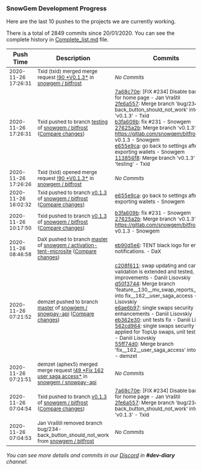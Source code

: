
### SnowGem Development Progress

Here are the last 10 pushes to the projects we are currently working.

There is a total of 2849 commits since 20/01/2020. You can see the complete history in
 [Complete_list.md](Complete_list.md) file.

| Push Time | Description | Commits |
| --- | --- | --- |
| <sub>2020-11-26 17:26:31</sub> | <sub>Txid (txid) merged merge request [\!90 \*V0\.1\.3\*](https://gitlab.com/snowgem/bitfrost/-/merge_requests/90) in [snowgem / bitfrost](https://gitlab.com/snowgem/bitfrost)</sub> | <sub>_No Commits_</sub> |
| <sub>2020-11-26 17:26:31</sub> | <sub>Txid pushed to branch [testing](https://gitlab.com/snowgem/bitfrost/commits/testing) of [snowgem / bitfrost](https://gitlab.com/snowgem/bitfrost) ([Compare changes](https://gitlab.com/snowgem/bitfrost/compare/27a3ead0f92049c2336038acbd298e03c65f505e...113856f80bfbade02034d55c7634eb7253379cb2))</sub> | <sub>[7a68c70e](https://gitlab.com/snowgem/bitfrost/-/commit/7a68c70eb9941d3f59a558cd76764210aac403ef): [FIX #234] Disable back button for home page - Jan Vraštil<br>[2fe6a557](https://gitlab.com/snowgem/bitfrost/-/commit/2fe6a557a32f1ca7a1b4a48d30a97c004341c0e3): Merge branch 'bug/234-back_button_should_not_work' into 'v0.1.3' - Txid<br>[b3fa609b](https://gitlab.com/snowgem/bitfrost/-/commit/b3fa609b430d14979663632ed1032cdb9e6254fb): fix #231 - Snowgem<br>[27625a2b](https://gitlab.com/snowgem/bitfrost/-/commit/27625a2b9350af3eb84e8c32a197edbd28885ef3): Merge branch 'v0.1.3' of https://gitlab.com/snowgem/bitfrost into v0.1.3 - Snowgem<br>[e655e9ca](https://gitlab.com/snowgem/bitfrost/-/commit/e655e9ca992253c664e784071aa09aa2f30ca101): go back to settings after exporting wallets - Snowgem<br>[113856f8](https://gitlab.com/snowgem/bitfrost/-/commit/113856f80bfbade02034d55c7634eb7253379cb2): Merge branch 'v0.1.3' into 'testing' - Txid</sub> |
| <sub>2020-11-26 17:26:26</sub> | <sub>Txid (txid) opened merge request [\!90 \*V0\.1\.3\*](https://gitlab.com/snowgem/bitfrost/-/merge_requests/90) in [snowgem / bitfrost](https://gitlab.com/snowgem/bitfrost)</sub> | <sub>_No Commits_</sub> |
| <sub>2020-11-26 16:02:32</sub> | <sub>Txid pushed to branch [v0\.1\.3](https://gitlab.com/snowgem/bitfrost/commits/v0.1.3) of [snowgem / bitfrost](https://gitlab.com/snowgem/bitfrost) ([Compare changes](https://gitlab.com/snowgem/bitfrost/compare/27625a2b9350af3eb84e8c32a197edbd28885ef3...e655e9ca992253c664e784071aa09aa2f30ca101))</sub> | <sub>[e655e9ca](https://gitlab.com/snowgem/bitfrost/-/commit/e655e9ca992253c664e784071aa09aa2f30ca101): go back to settings after exporting wallets - Snowgem</sub> |
| <sub>2020-11-26 10:17:50</sub> | <sub>Txid pushed to branch [v0\.1\.3](https://gitlab.com/snowgem/bitfrost/commits/v0.1.3) of [snowgem / bitfrost](https://gitlab.com/snowgem/bitfrost) ([Compare changes](https://gitlab.com/snowgem/bitfrost/compare/2fe6a557a32f1ca7a1b4a48d30a97c004341c0e3...27625a2b9350af3eb84e8c32a197edbd28885ef3))</sub> | <sub>[b3fa609b](https://gitlab.com/snowgem/bitfrost/-/commit/b3fa609b430d14979663632ed1032cdb9e6254fb): fix #231 - Snowgem<br>[27625a2b](https://gitlab.com/snowgem/bitfrost/-/commit/27625a2b9350af3eb84e8c32a197edbd28885ef3): Merge branch 'v0.1.3' of https://gitlab.com/snowgem/bitfrost into v0.1.3 - Snowgem</sub> |
| <sub>2020-11-26 08:46:58</sub> | <sub>DaX pushed to branch [master](https://gitlab.com/snowgem/activation-tent-microsite/commits/master) of [snowgem / activation\-tent\-microsite](https://gitlab.com/snowgem/activation-tent-microsite) ([Compare changes](https://gitlab.com/snowgem/activation-tent-microsite/compare/3c2a3b6d62bbe9ea7d4a73ccd582fedfe276d313...eb90d5e6d0880bfa49f4c5c82992fc4ee04dc154))</sub> | <sub>[eb90d5e6](https://gitlab.com/snowgem/activation-tent-microsite/-/commit/eb90d5e6d0880bfa49f4c5c82992fc4ee04dc154): TENT black logo for email notifications. - DaX</sub> |
| <sub>2020-11-26 07:21:52</sub> | <sub>demzet pushed to branch [master](https://gitlab.com/snowgem/snowpay-api/commits/master) of [snowgem / snowpay\-api](https://gitlab.com/snowgem/snowpay-api) ([Compare changes](https://gitlab.com/snowgem/snowpay-api/compare/bff710896d34a62ec90551a57ef8ff2bf388a6ab...55ff74d0c1acf564e517529e0421da69750ac777))</sub> | <sub>[c208f611](https://gitlab.com/snowgem/snowpay-api/-/commit/c208f6116a9b7cd41928c0d3cada19617772293b): swap updating and cancelling validation is extended and tested, minor improvements - Daniil Lisovskiy<br>[d50f3744](https://gitlab.com/snowgem/snowpay-api/-/commit/d50f3744fd11a3f4814fb2a9ae41d990ff474363): Merge branch 'feature__130__mv_swap_reports_to_azure' into fix__162__user_saga_access - Daniil Lisovskiy<br>[e6ae6b97](https://gitlab.com/snowgem/snowpay-api/-/commit/e6ae6b977f17f969ce1c161914b19b4f62d42d2b): single swaps security enhancements - Daniil Lisovskiy<br>[eb362e30](https://gitlab.com/snowgem/snowpay-api/-/commit/eb362e30e6fed697d5f229bc937f9c98a46c4804): unit tests fix - Daniil Lisovskiy<br>[562cd964](https://gitlab.com/snowgem/snowpay-api/-/commit/562cd9640f4d2d2c86bb210d572f5234ce137cbe): single swaps security fix applied for TopUp swaps, unit tests added - Daniil Lisovskiy<br>[55ff74d0](https://gitlab.com/snowgem/snowpay-api/-/commit/55ff74d0c1acf564e517529e0421da69750ac777): Merge branch 'fix__162__user_saga_access' into 'master' - demzet</sub> |
| <sub>2020-11-26 07:21:51</sub> | <sub>demzet (aphex5) merged merge request [\!49 \*Fix  162  user saga access\*](https://gitlab.com/snowgem/snowpay-api/-/merge_requests/49) in [snowgem / snowpay\-api](https://gitlab.com/snowgem/snowpay-api)</sub> | <sub>_No Commits_</sub> |
| <sub>2020-11-26 07:04:54</sub> | <sub>Txid pushed to branch [v0\.1\.3](https://gitlab.com/snowgem/bitfrost/commits/v0.1.3) of [snowgem / bitfrost](https://gitlab.com/snowgem/bitfrost) ([Compare changes](https://gitlab.com/snowgem/bitfrost/compare/f4e3f6fcac9661120dd1ae610a030540823fe5e4...2fe6a557a32f1ca7a1b4a48d30a97c004341c0e3))</sub> | <sub>[7a68c70e](https://gitlab.com/snowgem/bitfrost/-/commit/7a68c70eb9941d3f59a558cd76764210aac403ef): [FIX #234] Disable back button for home page - Jan Vraštil<br>[2fe6a557](https://gitlab.com/snowgem/bitfrost/-/commit/2fe6a557a32f1ca7a1b4a48d30a97c004341c0e3): Merge branch 'bug/234-back_button_should_not_work' into 'v0.1.3' - Txid</sub> |
| <sub>2020-11-26 07:04:53</sub> | <sub>Jan Vraštil removed branch bug/234-back_button_should_not_work from [snowgem / bitfrost](https://gitlab.com/snowgem/bitfrost)</sub> | <sub>_No Commits_</sub> |

_You can see more details and commits in our [Discord](https://discord.gg/zumGnbg) in **#dev-diary** channel._
